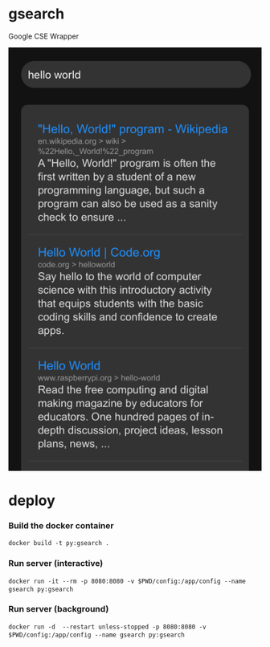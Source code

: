 # gsearch
Google CSE Wrapper

![image info](./documentation/dialog.jpg)


# deploy

### Build the docker container

```
docker build -t py:gsearch .
```

### Run server (interactive)

```
docker run -it --rm -p 8080:8080 -v $PWD/config:/app/config --name gsearch py:gsearch
```

### Run server (background)

```
docker run -d  --restart unless-stopped -p 8080:8080 -v $PWD/config:/app/config --name gsearch py:gsearch
```